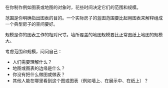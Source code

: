 在你制作例如图表或地图的对象时，花些时间决定它们的范围和规模。

范围是你明确指出图表的目的。一个实际房子的蓝图范围要比起用图表来解释组成一个典型房子的空间要好。

规模是你的图表工作的相对尺寸。墙所覆盖的地图规模要比正常图纸上地图的规模大。

考虑范围和规模，问问自己：

- 人们需要理解什么？
- 地图或图表的边缘是什么？
- 你没有把什么做图或做表？
- 其他人能在哪里看到这个图或图表（例如墙上、在展示中、在纸上）？